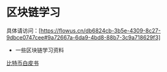 # 区块链学习

具体请访问：[https://flowus.cn/db6824cb-3b5e-4309-8c27-9dbce0747cee#9a72667a-6da9-4bd8-88b7-3c9a718629f3]

- 一些区块链学习资料

[比特币白皮书](literature/bitcoin.pdf)

